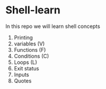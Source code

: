 # Shell-learn

In this repo we will learn shell concepts

1. Printing
2. variables (V)
3. Functions (F)
4. Conditions (C)
5. Loops (L)
6. Exit status 
7. Inputs
8. Quotes

##